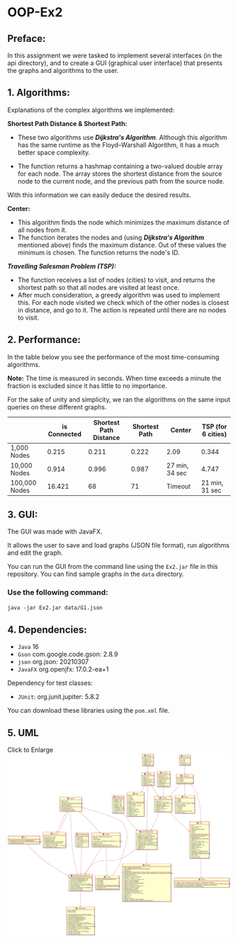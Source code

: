 # OOP-Ex2

## Preface:

In this assignment we were tasked to implement several interfaces (in the api directory), and to create a GUI (graphical
user interface) that presents the graphs and algorithms to the user.

## 1. Algorithms:

Explanations of the complex algorithms we implemented:

**Shortest Path Distance & Shortest Path:**

* These two algorithms use ***Dijkstra's Algorithm***. Although this algorithm has the same runtime as the
  Floyd–Warshall Algorithm, it has a much better space complexity.

* The function returns a hashmap containing a two-valued double array for each node. The array stores the shortest
  distance from the source node to the current node, and the previous path from the source node.

With this information we can easily deduce the desired results.

**Center:**

* This algorithm finds the node which minimizes the maximum distance of all nodes from it.
* The function iterates the nodes and (using ***Dijkstra's Algorithm*** mentioned above) finds the maximum distance. Out
  of these values the minimum is chosen. The function returns the node's ID.

***Travelling Salesman Problem (TSP):***

* The function receives a list of nodes (cities) to visit, and returns the shortest path so that all nodes are visited
  at least once.
* After much consideration, a greedy algorithm was used to implement this. For each node visited we check which of the
  other nodes is closest in distance, and go to it. The action is repeated until there are no nodes to visit.

## 2. Performance:

In the table below you see the performance of the most time-consuming algorithms.

**Note:** The time is measured in seconds. When time exceeds a minute the fraction is excluded since it has little to no
importance.

For the sake of unity and simplicity, we ran the algorithms on the same input queries on these different graphs.

|                        | is Connected           | Shortest Path Distance | Shortest Path      | Center         | TSP (for 6 cities) |
| ---------------------- | ---------------------- | ---------------------- | ------------------ | -------------- | ------------------ |
| 1,000 Nodes            | 0.215                  | 0.211                  | 0.222              | 2.09           | 0.344              |
| 10,000 Nodes           | 0.914                  | 0.996                  | 0.987              | 27 min, 34 sec | 4.747              |
| 100,000 Nodes          | 16.421                 | 68                     | 71                 | Timeout        | 21 min, 31 sec     |

## 3. GUI:

The GUI was made with JavaFX.

It allows the user to save and load graphs (JSON file format), run algorithms and edit the graph.

You can run the GUI from the command line using the ``Ex2.jar`` file in this repository. You can find sample graphs in
the ``data`` directory.

### Use the following command:

```
java -jar Ex2.jar data/G1.json 
```

## 4. Dependencies:

* ``Java`` 16
* ``Gson`` com.google.code.gson: 2.8.9
* ``json`` org.json: 20210307
* ``JavaFX`` org.openjfx: 17.0.2-ea+1

Dependency for test classes:

* ``JUnit``: org.junit.jupiter: 5.8.2

You can download these libraries using the ``pom.xml`` file.

## 5. UML

Click to Enlarge
![Click to enlarge](https://github.com/adiy55/OOP-Ex2/blob/main/data/ClassDiagram.svg)
